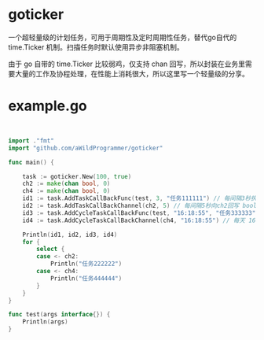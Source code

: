 # goticker
一个超轻量级的计划任务，可用于周期性及定时周期性任务，替代go自代的 time.Ticker 机制。扫描任务时默认使用异步非阻塞机制。

由于 go 自带的 time.Ticker 比较弱鸡，仅支持 chan 回写，所以封装在业务里需要大量的工作及协程处理，在性能上消耗很大，所以这里写一个轻量级的分享。


# example.go

```go


import ."fmt"
import "github.com/aWildProgrammer/goticker"

func main() {

	task := goticker.New(100, true)
	ch2 := make(chan bool, 0)
	ch4 := make(chan bool, 0)
	id1 := task.AddTaskCallBackFunc(test, 3, "任务111111") // 每间隔3秒执行一次 test 函数
	id2 := task.AddTaskCallBackChannel(ch2, 5) // 每间隔5秒向ch2回写 bool true
	id3 := task.AddCycleTaskCallBackFunc(test, "16:18:55", "任务333333") // 每天 16:18:55 执行一次 test，如果在建立该任务时当前时间已经超过该指定时间，则任务推迟至明天同一时间执行
	id4 := task.AddCycleTaskCallBackChannel(ch4, "16:18:55") // 每天 16:18:55 向ch4回写 bool true，如果在建立该任务时当前时间已经超过该指定时间，则任务推迟至明天同一时间执行

	Println(id1, id2, id3, id4)
	for {
		select {
		case <- ch2:
			Println("任务222222")
		case <- ch4:
			Println("任务444444")
		}
	}
}

func test(args interface{}) {
	Println(args)
}

```
